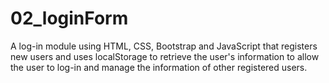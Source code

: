 # 02_loginForm
A log-in module using HTML, CSS, Bootstrap and JavaScript that registers new users and uses localStorage to retrieve the user's information to allow the user to log-in and manage the information of other registered users.  
